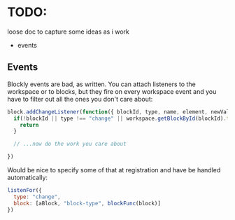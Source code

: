 # TODO:

loose doc to capture some ideas as i work

- events


## Events

Blockly events are bad, as written. You can attach listeners to the workspace or to blocks, but they fire on every workspace event and you have to filter out all the ones you don't care about:
```js
block.addChangeListener(function({ blockId, type, name, element, newValue, oldValue }) {
  if(!blockId || type !== "change" || workspace.getBlockById(blockId).type !== "weather" || element !== "field" || name !== "POWER_UP_ID") {
    return
  }

  // ...now do the work you care about

})
````

Would be nice to specify some of that at registration and have be handled automatically:
```js
listenFor({
  type: "change",
  block: [aBlock, "block-type", blockFunc(block)]
})
````
